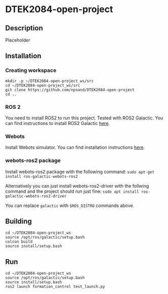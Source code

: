 # DTEK2084-open-project

## Description

Placeholder

## Installation

### Creating workspace
```
mkdir -p ~/DTEK2084-open-project_ws/src
cd ~/DTEK2084-open-project_ws/src
git clone https://github.com/npsand/DTEK2084-open-project
cd ..
```


### ROS 2
You need to install ROS2 to run this project. Tested with ROS2 Galactic. You can find instructions to install ROS2 Galactic [here](https://docs.ros.org/en/galactic/Installation.html).

### Webots
Install Webots simulator. You can find installation instructions [here](https://cyberbotics.com/doc/guide/installing-webots).

### webots-ros2 package

Install webots-ros2 package with the following command:
`sudo apt-get install ros-galactic-webots-ros2`

Alternatively you can just install webots-ros2-driver with the follwing command and the project should run just fine:
`sudo apt install ros-galactic-webots-ros2-driver`

You can replace `galactic` with `$ROS_DISTRO` commands above.

## Building
```
cd ~/DTEK2084-open-project_ws
source /opt/ros/galactic/setup.bash
colcon build
source install/setup.bash
```

## Run
```
cd ~/DTEK2084-open-project_ws
source /opt/ros/galactic/setup.bash
source install/setup.bash
ros2 launch formation_control test_launch.py

```
